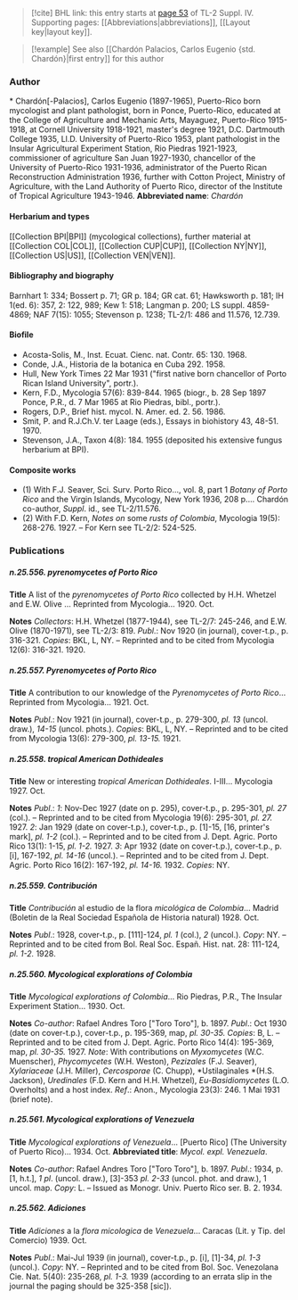 > [!cite] BHL link: this entry starts at [page 53](https://www.biodiversitylibrary.org/page/33265730) of TL-2 Suppl. IV.
> Supporting pages: [[Abbreviations|abbreviations]], [[Layout key|layout key]].

> [!example] See also [[Chardón Palacios, Carlos Eugenio {std. Chardón}|first entry]] for this author

### Author

\* Chardón\[-Palacios\], Carlos Eugenio (1897-1965), Puerto-Rico born mycologist and plant pathologist, born in Ponce, Puerto-Rico, educated at the College of Agriculture and Mechanic Arts, Mayaguez, Puerto-Rico 1915-1918, at Cornell University 1918-1921, master's degree 1921, D.C. Dartmouth College 1935, Ll.D. University of Puerto-Rico 1953, plant pathologist in the Insular Agricultural Experiment Station, Rio Piedras 1921-1923, commissioner of agriculture San Juan 1927-1930, chancellor of the University of Puerto-Rico 1931-1936, administrator of the Puerto Rican Reconstruction Administration 1936, further with Cotton Project, Ministry of Agriculture, with the Land Authority of Puerto Rico, director of the Institute of Tropical Agriculture 1943-1946. 
**Abbreviated name**: *Chardón*

#### Herbarium and types

[[Collection BPI|BPI]] (mycological collections), further material at [[Collection COL|COL]], [[Collection CUP|CUP]], [[Collection NY|NY]], [[Collection US|US]], [[Collection VEN|VEN]].

#### Bibliography and biography

Barnhart 1: 334; Bossert p. 71; GR p. 184; GR cat. 61; Hawksworth p. 181; IH 1(ed. 6): 357, 2: 122, 989; Kew 1: 518; Langman p. 200; LS suppl. 4859-4869; NAF 7(15): 1055; Stevenson p. 1238; TL-2/1: 486 and 11.576, 12.739.

#### Biofile

- Acosta-Solis, M., Inst. Ecuat. Cienc. nat. Contr. 65: 130. 1968.
- Conde, J.A., Historia de la botanica en Cuba 292. 1958.
- Hull, New York Times 22 Mar 1931 ("first native born chancellor of Porto Rican Island University", portr.).
- Kern, F.D., Mycologia 57(6): 839-844. 1965 (biogr., b. 28 Sep 1897 Ponce, P.R., d. 7 Mar 1965 at Rio Piedras, bibl., portr.).
- Rogers, D.P., Brief hist. mycol. N. Amer. ed. 2. 56. 1986.
- Smit, P. and R.J.Ch.V. ter Laage (eds.), Essays in biohistory 43, 48-51. 1970.
- Stevenson, J.A., Taxon 4(8): 184. 1955 (deposited his extensive fungus herbarium at BPI).

#### Composite works

- (1) With F.J. Seaver, Sci. Surv. Porto Rico..., vol. 8, part 1 *Botany of Porto Rico* and the Virgin Islands, Mycology, New York 1936, 208 p.... Chardón co-author, *Suppl*. id., see TL-2/11.576.
- (2) With F.D. Kern, *Notes on* some *rusts of Colombia*, Mycologia 19(5): 268-276. 1927. – For Kern see TL-2/2: 524-525.

### Publications

##### n.25.556. pyrenomycetes of Porto Rico

**Title**
A list of the *pyrenomycetes of Porto Rico* collected by H.H. Whetzel and E.W. Olive ... Reprinted from Mycologia... 1920. Oct.

**Notes**
*Collectors*: H.H. Whetzel (1877-1944), see TL-2/7: 245-246, and E.W. Olive (1870-1971), see TL-2/3: 819.
*Publ*.: Nov 1920 (in journal), cover-t.p., p. 316-321. *Copies*: BKL, L, NY. – Reprinted and to be cited from Mycologia 12(6): 316-321. 1920.

##### n.25.557. Pyrenomycetes of Porto Rico

**Title**
A contribution to our knowledge of the *Pyrenomycetes of Porto Rico*... Reprinted from Mycologia... 1921. Oct.

**Notes**
*Publ*.: Nov 1921 (in journal), cover-t.p., p. 279-300, *pl. 13* (uncol. draw.), *14-15* (uncol. phots.). *Copies*: BKL, L, NY. – Reprinted and to be cited from Mycologia 13(6): 279-300, *pl. 13-15.* 1921.

##### n.25.558. tropical American Dothideales

**Title**
New or interesting *tropical American Dothideales*. I-III... Mycologia 1927. Oct.

**Notes**
*Publ*.: *1*: Nov-Dec 1927 (date on p. 295), cover-t.p., p. 295-301, *pl. 27* (col.). – Reprinted and to be cited from Mycologia 19(6): 295-301, *pl. 27.* 1927.
*2*: Jan 1929 (date on cover-t.p.), cover-t.p., p. \[1\]-15, \[16, printer's mark\], *pl. 1-2* (col.). – Reprinted and to be cited from J. Dept. Agric. Porto Rico 13(1): 1-15, *pl. 1-2.* 1927.
*3*: Apr 1932 (date on cover-t.p.), cover-t.p., p. \[i\], 167-192, *pl. 14-16* (uncol.). – Reprinted and to be cited from J. Dept. Agric. Porto Rico 16(2): 167-192, *pl. 14-16.* 1932.
*Copies*: NY.

##### n.25.559. Contribución

**Title**
*Contribución* al estudio de la flora *micológica* de *Colombia*... Madrid (Boletin de la Real Sociedad Española de Historia natural) 1928. Oct.

**Notes**
*Publ*.: 1928, cover-t.p., p. \[111\]-124, *pl. 1* (col.), *2* (uncol.). *Copy*: NY. – Reprinted and to be cited from Bol. Real Soc. Españ. Hist. nat. 28: 111-124, *pl. 1-2.* 1928.

##### n.25.560. Mycological explorations of Colombia

**Title**
*Mycological explorations of Colombia*... Rio Piedras, P.R., The Insular Experiment Station... 1930. Oct.

**Notes**
*Co-author*: Rafael Andres Toro \["Toro Toro"\], b. 1897.
*Publ*.: Oct 1930 (date on cover-t.p.), cover-t.p., p. 195-369, map, *pl. 30-35.* *Copies*: B, L. – Reprinted and to be cited from J. Dept. Agric. Porto Rico 14(4): 195-369, map, *pl. 30-35.* 1927.
*Note*: With contributions on *Myxomycetes* (W.C. Muenscher), *Phycomycetes* (W.H. Weston), *Pezizales* (F.J. Seaver), *Xylariaceae* (J.H. Miller), *Cercosporae* (C. Chupp), *Ustilaginales *(H.S. Jackson), *Uredinales* (F.D. Kern and H.H. Whetzel), *Eu-Basidiomycetes* (L.O. Overholts) and a host index.
*Ref*.: Anon., Mycologia 23(3): 246. 1 Mai 1931 (brief note).

##### n.25.561. Mycological explorations of Venezuela

**Title**
*Mycological explorations of Venezuela*... \[Puerto Rico\] (The University of Puerto Rico)... 1934. Oct.
**Abbreviated title**: *Mycol. expl. Venezuela*.

**Notes**
*Co-author*: Rafael Andres Toro \["Toro Toro"\], b. 1897.
*Publ*.: 1934, p. \[1, h.t.\], *1 pl*. (uncol. draw.), \[3\]-353 *pl. 2-33* (uncol. phot. and draw.), 1 uncol. map. *Copy*: L. – Issued as Monogr. Univ. Puerto Rico ser. B. 2. 1934.

##### n.25.562. Adiciones

**Title**
*Adiciones* a la *flora micologica* de *Venezuela*... Caracas (Lit. y Tip. del Comercio) 1939. Oct.

**Notes**
*Publ*.: Mai-Jul 1939 (in journal), cover-t.p., p. \[i\], \[1\]-34, *pl. 1-3* (uncol.). *Copy*: NY. – Reprinted and to be cited from Bol. Soc. Venezolana Cie. Nat. 5(40): 235-268, *pl. 1-3.* 1939 (according to an errata slip in the journal the paging should be 325-358 \[sic\]).

